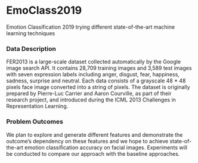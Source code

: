 # EmoClass2019
Emotion Classification 2019 trying different state-of-the-art machine learning techniques

### Data Description
FER2013 is a large-scale dataset collected automatically by the Google image search API. It contains 28,709 training images and 3,589 test images with seven expression labels including anger, disgust, fear, happiness, sadness, surprise and neutral. Each data consists of a grayscale 48 * 48 pixels face image converted into a string of pixels. The dataset is originally prepared by Pierre-Luc Carrier and Aaron Courville, as part of their research project, and introduced during the ICML 2013 Challenges in Representation Learning.

### Problem Outcomes
We plan to explore and generate different features and demonstrate the outcome’s dependency on these features and we hope to achieve state-of-the-art emotion classification accuracy on facial images. Experiments will be conducted to compare our approach with the baseline approaches. 
